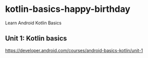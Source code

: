 # kotlin-basics-happy-birthday
Learn Android Kotlin Basics

## Unit 1: Kotlin basics
https://developer.android.com/courses/android-basics-kotlin/unit-1
